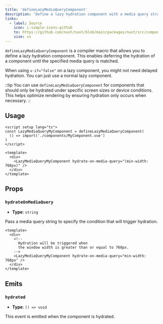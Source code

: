 ```yaml
---
title: 'defineLazyMediaQueryComponent'
description: 'Define a lazy hydration component with a media query strategy.'
links:
  - label: Source
    icon: i-simple-icons-github
    to: https://github.com/nuxt/nuxt/blob/main/packages/nuxt/src/components/plugins/lazy-hydration-macro-transform.ts
    size: xs
---
```


`defineLazyMediaQueryComponent` is a compiler macro that allows you to define a lazy hydration component. This enables deferring the hydration of a component until the specified media query is matched.

When using `v-if="false"` on a lazy component, you might not need delayed hydration. You can just use a normal lazy component.

::tip
You can use `defineLazyMediaQueryComponent` for components that should only be hydrated under specific screen sizes or device conditions. This helps optimize rendering by ensuring hydration only occurs when necessary.
::

## Usage

```vue
<script setup lang="ts">
const LazyMediaQueryMyComponent = defineLazyMediaQueryComponent(
  () => import('./components/MyComponent.vue')
)
</script>

<template>
  <div>
    <LazyMediaQueryMyComponent hydrate-on-media-query="(min-width: 768px)" />
  </div>
</template>
```

## Props

### `hydrateOnMediaQuery`

- **Type**: `string`

Pass a media query string to specify the condition that will trigger hydration.

```vue
<template>
  <div>
    <!--
      Hydration will be triggered when
      the window width is greater than or equal to 768px.
    -->
    <LazyMediaQueryMyComponent hydrate-on-media-query="min-width: 768px" />
  </div>
</template>
```

## Emits

### `hydrated`

- **Type**: `() => void`

This event is emitted when the component is hydrated.
